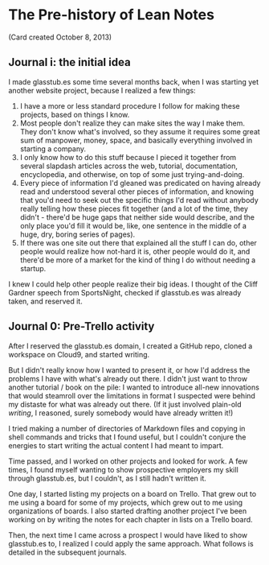 # The Pre-history of Lean Notes

(Card created October 8, 2013)

## Journal i: the initial idea

I made glasstub.es some time several months back, when I was starting yet another website project, because I realized a few things:

1. I have a more or less standard procedure I follow for making these projects, based on things I know.
2. Most people don't realize they can make sites the way I make them. They don't know what's involved, so they assume it requires some great sum of manpower, money, space, and basically everything involved in starting a company.
3. I only know how to do this stuff because I pieced it together from several slapdash articles across the web, tutorial, documentation, encyclopedia, and otherwise, on top of some just trying-and-doing.
4. Every piece of information I'd gleaned was predicated on having already read and understood several other pieces of information, and knowing that you'd need to seek out the specific things I'd read without anybody really telling how these pieces fit together (and a lot of the time, they didn't - there'd be huge gaps that neither side would describe, and the only place you'd fill it would be, like, one sentence in the middle of a huge, dry, boring series of pages).
5. If there was one site out there that explained all the stuff I can do, other people would realize how not-hard it is, other people would do it, and there'd be more of a market for the kind of thing I do without needing a startup.

I knew I could help other people realize their big ideas. I thought of the Cliff Gardner speech from SportsNight, checked if glasstub.es was already taken, and reserved it.

## Journal 0: Pre-Trello activity

After I reserved the glasstub.es domain, I created a GitHub repo, cloned a workspace on Cloud9, and started writing.

But I didn't really know how I wanted to present it, or how I'd address the problems I have with what's already out there. I didn't just want to throw another tutorial / book on the pile: I wanted to introduce all-new innovations that would steamroll over the limitations in format I suspected were behind my distaste for what was already out there. (If it just involved plain-old *writing*, I reasoned, surely somebody would have already written it!)

I tried making a number of directories of Markdown files and copying in shell commands and tricks that I found useful, but I couldn't conjure the energies to start writing the actual content I had meant to impart.

Time passed, and I worked on other projects and looked for work. A few times, I found myself wanting to show prospective employers my skill through glasstub.es, but I couldn't, as I still hadn't written it.

One day, I started listing my projects on a board on Trello. That grew out to me using a board for some of my projects, which grew out to me using organizations of boards. I also started drafting another project I've been working on by writing the notes for each chapter in lists on a Trello board.

Then, the next time I came across a prospect I would have liked to show glasstub.es to, I realized I could apply the same approach. What follows is detailed in the subsequent journals.
